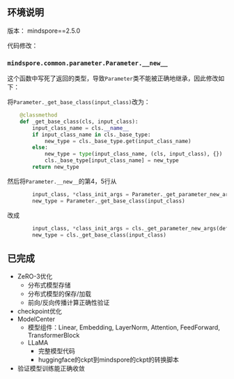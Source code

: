 ## 环境说明

版本： mindspore==2.5.0

代码修改：

### `mindspore.common.parameter.Parameter.__new__`

这个函数中写死了返回的类型，导致`Parameter`类不能被正确地继承，因此修改如下：

将`Parameter._get_base_class(input_class)`改为：

```python
    @classmethod
    def _get_base_class(cls, input_class):
        input_class_name = cls.__name__
        if input_class_name in cls._base_type:
            new_type = cls._base_type.get(input_class_name)
        else:
            new_type = type(input_class_name, (cls, input_class), {})
            cls._base_type[input_class_name] = new_type
        return new_type
```

然后将`Parameter.__new__`的第4，5行从

```python
        input_class, *class_init_args = Parameter._get_parameter_new_args(default_input, rc, init_param)
        new_type = Parameter._get_base_class(input_class)
```

改成

```python
        input_class, *class_init_args = cls._get_parameter_new_args(default_input, rc, init_param)
        new_type = cls._get_base_class(input_class)
```

## 已完成

- ZeRO-3优化
    - 分布式模型存储
    - 分布式模型的保存/加载
    - 前向/反向传播计算正确性验证
- checkpoint优化
- ModelCenter
    - 模型组件：Linear, Embedding, LayerNorm, Attention, FeedForward, TransformerBlock
    - LLaMA
        - 完整模型代码
        - huggingface的ckpt到mindspore的ckpt的转换脚本
- 验证模型训练能正确收敛

